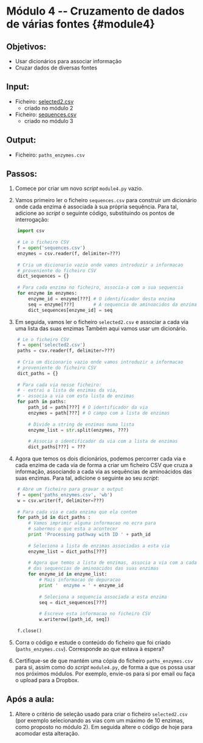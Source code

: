 # Módulo 4 -- Cruzamento de dados de várias fontes {#module4}

## Objetivos:
- Usar dicionários para associar informação
- Cruzar dados de diversas fontes

## Input:
- Ficheiro: [selected2.csv](files/selected2.csv)
    - criado no módulo 2
- Ficheiro: [sequences.csv](files/sequences.csv)
    - criado no módulo 3

## Output:
- Ficheiro: `paths_enzymes.csv`

## Passos:

1. Comece por criar um novo _script_ `module4.py` vazio.

2. Vamos primeiro ler o ficheiro `sequences.csv` para construir um dicionário onde cada enzima é associada à sua própria sequência.
Para tal, adicione ao _script_ o seguinte código, substituindo os pontos de interrogação:
```python
    import csv
    
    # Le o ficheiro CSV
    f = open('sequences.csv')
    enzymes = csv.reader(f, delimiter=???)
    
    # Cria um dicionario vazio onde vamos introduzir a informacao
    # proveniente do ficheiro CSV
    dict_sequences = {}
    
    # Para cada enzima no ficheiro, associa-a com a sua sequencia
    for enzyme in enzymes:
        enzyme_id = enzyme[???] # O identificador desta enzima
        seq = enzyme[???]       # A sequencia de aminoacidos da enzima
        dict_sequences[enzyme_id] = seq
```

3. Em seguida, vamos ler o ficheiro `selected2.csv` e associar a cada via uma lista das suas enzimas
Também aqui vamos usar um dicionário.
```python
    # Le o ficheiro CSV
    f = open('selected2.csv')
    paths = csv.reader(f, delimiter=???)
    
    # Cria um dicionario vazio onde vamos introduzir a informacao
    # proveniente do ficheiro CSV
    dict_paths = {}
    
    # Para cada via nesse ficheiro:
    # - extrai a lista de enzimas da via,
    # - associa a via com esta lista de enzimas
    for path in paths:
        path_id = path[???] # O identificador da via
        enzymes = path[???] # O campo com a lista de enzimas
        
        # Divide a string de enzimas numa lista
        enzyme_list = str.split(enzymes, ???)
        
        # Associa o identificador da via com a lista de enzimas
        dict_paths[???] = ???
```

4. Agora que temos os dois dicionários, podemos percorrer cada via e cada enzima de cada via de forma a criar um ficheiro CSV que cruza a informação, associando a cada via as sequências de aminoácidos das suas enzimas.
Para tal, adicione o seguinte ao seu _script_:
```python
    # Abre um ficheiro para gravar o output
    f = open('paths_enzymes.csv', 'wb')
    w = csv.writer(f, delimiter=???)
    
    # Para cada via e cada enzima que ela contem
    for path_id in dict_paths :
        # Vamos imprimir alguma informacao no ecra para
        # sabermos o que esta a acontecer
        print 'Processing pathway with ID ' + path_id
        
        # Seleciona a lista de enzimas associadas a esta via
        enzyme_list = dict_paths[???]
        
        # Agora que temos a lista de enzimas, associa a via com a cada uma
        # das sequencias de aminoacidos das suas enzimas
        for enzyme_id in enzyme_list:
            # Mais informacao de depuracao
            print '  enzyme = ' + enzyme_id
            
            # Seleciona a sequencia associada a esta enzima
            seq = dict_sequences[???]
            
            # Escreve esta informacao no ficheiro CSV
            w.writerow([path_id, seq])
    
    f.close()
```

5. Corra o código e estude o conteúdo do ficheiro que foi criado (`paths_enzymes.csv`).
Corresponde ao que estava à espera?

6. Certifique-se de que mantém uma cópia do ficheiro `paths_enzymes.csv` para si, assim como do _script_ `module4.py`, de forma a que os possa usar nos próximos módulos.
Por exemplo, envie-os para si por email ou faça o upload para a Dropbox.

## Após a aula:

1. Altere o critério de seleção usado para criar o ficheiro `selected2.csv` (por exemplo selecionando as vias com um máximo de 10 enzimas, como proposto no módulo 2).
Em seguida altere o código de hoje para acomodar esta alteração.

